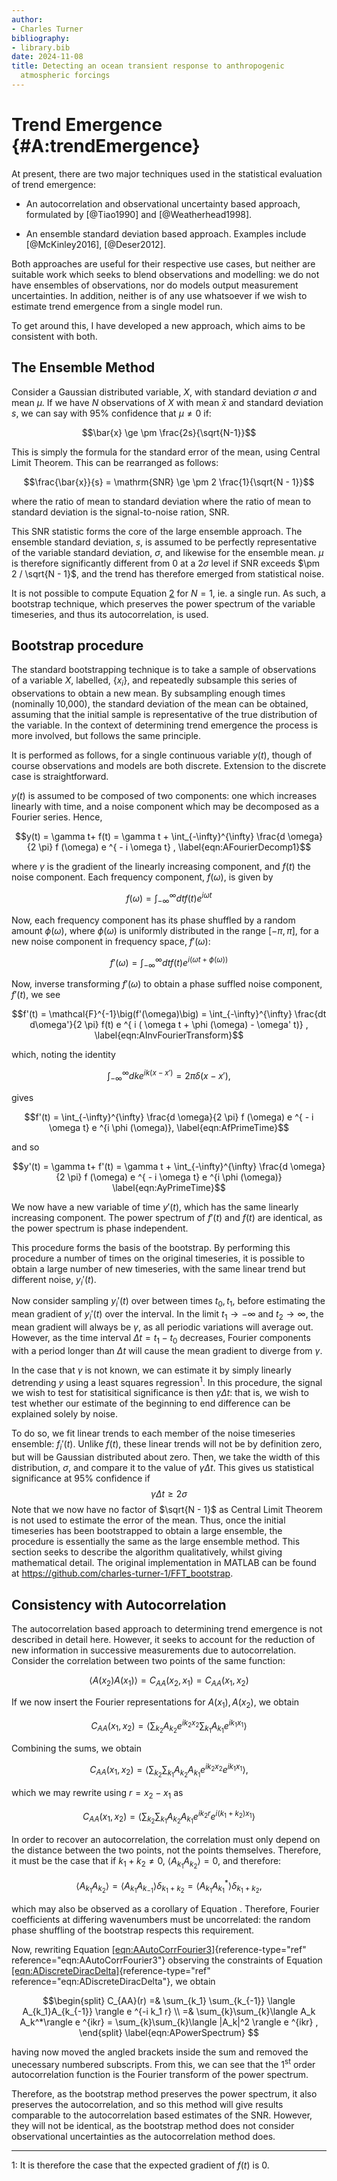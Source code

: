 ```yaml
---
author:
- Charles Turner
bibliography:
- library.bib
date: 2024-11-08
title: Detecting an ocean transient response to anthropogenic
  atmospheric forcings
---
```


# Trend Emergence {#A:trendEmergence}

At present, there are two major techniques used in the statistical
evaluation of trend emergence:

-   An autocorrelation and observational uncertainty based approach,
    formulated by [@Tiao1990] and [@Weatherhead1998].

-   An ensemble standard deviation based approach. Examples include
    [@McKinley2016], [@Deser2012].

Both approaches are useful for their respective use cases, but neither
are suitable work which seeks to blend observations and modelling: we do
not have ensembles of observations, nor do models output measurement
uncertainties. In addition, neither is of any use whatsoever if we wish
to estimate trend emergence from a single model run.

To get around this, I have developed a new approach, which aims to be
consistent with both.

## The Ensemble Method

Consider a Gaussian distributed variable, $X$, with standard deviation
$\sigma$ and mean $\mu$. If we have $N$ observations of $X$ with mean
$\bar{x}$ and standard deviation $s$, we can say with 95% confidence
that $\mu \neq 0$ if: 

$$\bar{x} \ge \pm \frac{2s}{\sqrt{N-1}}$$

 This is simply the formula for the standard
error of the mean, using Central Limit Theorem. This can be rearranged
as follows:

$$\frac{\bar{x}}{s} = \mathrm{SNR} \ge \pm 2 \frac{1}{\sqrt{N - 1}}$$

where the ratio of mean to standard deviation where the ratio of mean to standard deviation
is the signal-to-noise ration, SNR.

This SNR statistic forms the core of the large ensemble approach. The
ensemble standard deviation, $s$, is assumed to be perfectly
representative of the variable standard deviation, $\sigma$, and
likewise for the ensemble mean. $\mu$ is therefore significantly
different from 0 at a $2\sigma$ level if SNR exceeds
$\pm 2 / \sqrt{N - 1}$, and the trend has therefore emerged from
statistical noise.

It is not possible to compute Equation
[2](#eqn-AstdErrSNR) for $N=1$, ie. a single run. As such, a
bootstrap technique, which preserves the power spectrum of the variable
timeseries, and thus its autocorrelation, is used.

## Bootstrap procedure

The standard bootstrapping technique is to take a sample of observations
of a variable $X$, labelled, $\{x_i\}$, and repeatedly subsample this
series of observations to obtain a new mean. By subsampling enough times
(nominally 10,000), the standard deviation of the mean can be obtained,
assuming that the initial sample is representative of the true
distribution of the variable. In the context of determining trend
emergence the process is more involved, but follows the same principle.

It is performed as follows, for a single continuous variable $y(t)$,
though of course observations and models are both discrete. Extension to
the discrete case is straightforward.

$y(t)$ is assumed to be composed of two components: one which increases
linearly with time, and a noise component which may be decomposed as a
Fourier series. Hence,

$$y(t) = \gamma t+ f(t) = \gamma t + \int_{-\infty}^{\infty} \frac{d \omega}{2 \pi} f (\omega) e ^{ - i \omega t} ,
  \label{eqn:AFourierDecomp1}$$ 

where $\gamma$ is the gradient of the linearly increasing component, and $f(t)$ the noise component. Each frequency component, $f(\omega)$, is given by

$$f(\omega) = \int_{-\infty}^{\infty} dt f(t) e ^{i \omega t}
  \label{eqn:AfOmegaDef}$$ 

Now, each frequency component has its phase
shuffled by a random amount $\phi(\omega)$, where $\phi(\omega)$ is
uniformly distributed in the range $[-\pi,\pi]$, for a new noise
component in frequency space, $f'(\omega)$:

$$f'(\omega) = \int_{-\infty}^{\infty} dt f(t) e ^{i(\omega t + \phi (\omega))}
  \label{eqn:AfPrimeOmegaDef}$$ 

Now, inverse transforming $f'(\omega)$ to obtain a phase suffled noise component, $f'(t)$, we see

$$f'(t) = \mathcal{F}^{-1}\big(f'(\omega)\big) = \int_{-\infty}^{\infty} \frac{dt d\omega'}{2 \pi} f(t) e ^{
  i ( \omega t + \phi (\omega) - \omega' t)} ,
  \label{eqn:AInvFourierTransform}$$ 

which, noting the identity

$$\int_{-\infty}^{\infty} dk e ^ {ik ( x - x')} = 2\pi \delta (x - x'),
  \label{eqn:ADiracDeltaIdendity}$$ 

  gives

$$f'(t) = \int_{-\infty}^{\infty} \frac{d \omega}{2 \pi} f (\omega) e ^{ - i \omega t} e ^{i \phi (\omega)},
  \label{eqn:AfPrimeTime}$$ 

  and so

$$y'(t) = \gamma t+ f'(t) = \gamma t + \int_{-\infty}^{\infty} \frac{d \omega}{2 \pi} f (\omega) e ^{ - i \omega t} e ^{i \phi (\omega)}
  \label{eqn:AyPrimeTime}$$ 

We now have a new variable of time $y'(t)$, which has the same linearly increasing component. 
The power spectrum of $f'(t)$ and $f(t)$ are identical, as the power spectrum is phase
independent.

This procedure forms the basis of the bootstrap. By performing this
procedure a number of times on the original timeseries, it is possible
to obtain a large number of new timeseries, with the same linear trend
but different noise, $y_i'(t)$.

Now consider sampling $y_i'(t)$ over between times $t_0,t_1$, before
estimating the mean gradient of $y_i'(t)$ over the interval. In the
limit $t_1 \rightarrow -\infty$ and $t_2 \rightarrow \infty$, the mean
gradient will always be $\gamma$, as all periodic variations will
average out. However, as the time interval $\Delta t = t_1 - t_0$
decreases, Fourier components with a period longer than $\Delta t$ will
cause the mean gradient to diverge from $\gamma$.

In the case that $\gamma$ is not known, we can estimate it by simply
linearly detrending $y$ using a least squares regression<sup>1</sup>. In this
procedure, the signal we wish to test for statisitical significance is
then $\gamma\Delta t$: that is, we wish to test whether our estimate of
the beginning to end difference can be explained solely by noise.

To do so, we fit linear trends to each member of the noise timeseries
ensemble: $f_i'(t)$. Unlike $f(t)$, these linear trends will not be by
definition zero, but will be Gaussian distributed about zero. Then, we
take the width of this distribution, $\sigma$, and compare it to the
value of $\gamma \Delta t$. This gives us statistical significance at
95% confidence if $$\gamma \Delta t \ge 2 \sigma $$ Note that we now have no factor of
$\sqrt{N - 1}$ as Central Limit Theorem is not used to estimate the
error of the mean. Thus, once the initial timeseries has been
bootstrapped to obtain a large ensemble, the procedure is essentially
the same as the large ensemble method. This section seeks to describe
the algorithm qualitatively, whilst giving mathematical detail. The original
implementation in MATLAB can be found at
<https://github.com/charles-turner-1/FFT_bootstrap>.

## Consistency with Autocorrelation

The autocorrelation based approach to determining trend emergence is not
described in detail here. However, it seeks to account for the reduction
of new information in successive measurements due to autocorrelation.
Consider the correlation between two points of the same function:

$$\langle A(x_2)A(x_1)\rangle = C_{AA}(x_2,x_1) = C_{AA}(x_1,x_2)
  \label{eqn:AAutoCorr}$$ 

If we now insert the Fourier representations for $A(x_1),A(x_2)$, we obtain

$$C_{AA}(x_1,x_2) =  \Big\langle \sum_{k_2} A_{k_2} e^{ik_2 x_2 } \sum_{k_1} A_{k_1} e^{ik_1 x_1 }\Big\rangle 
  \label{eqn:AAutoCorrFourier1}$$ 

  Combining the sums, we obtain

$$C_{AA}(x_1,x_2) =  \Big\langle \sum_{k_2} \sum_{k_1} A_{k_2} A_{k_1} e^{ik_2 x_2 }  e^{ik_1 x_1 }\Big\rangle ,
  \label{eqn:AAutoCorrFourier2}$$ 

   which we may rewrite using $r = x_2 - x_1$ as

$$C_{AA}(x_1,x_2) =  \Big\langle \sum_{k_2} \sum_{k_1} A_{k_2} A_{k_1} e^{ik_2r} e^{i(k_1+k_2)x_1}\Big\rangle
  \label{eqn:AAutoCorrFourier3}$$ 

In order to recover an autocorrelation, the correlation must only depend on the distance
between the two points, not the points themselves. Therefore, it must be
the case that if $k_1 +k_2 \neq 0$, $\langle A_{k_1}A_{k_2}\rangle = 0$,
and therefore:

$$\langle A_{k_1}A_{k_2} \rangle = \langle A_{k_1}A_{k_{-1}}\rangle \delta_{k_1 + k_2}=\langle A_{k_1}A^*_{k_{1}}\rangle \delta_{k_1 + k_2},
  \label{eqn:ADiscreteDiracDelta}$$ 

  which may also be observed as a corollary of Equation
[](eqn-diracdelta). Therefore, Fourier coefficients at
differing wavenumbers must be uncorrelated: the random phase shuffling
of the bootstrap respects this requirement.

Now, rewriting Equation
[\[eqn:AAutoCorrFourier3\]](#eqn:AAutoCorrFourier3){reference-type="ref"
reference="eqn:AAutoCorrFourier3"} observing the constraints of Equation
[\[eqn:ADiscreteDiracDelta\]](#eqn:ADiscreteDiracDelta){reference-type="ref"
reference="eqn:ADiscreteDiracDelta"}, we obtain 

$$\begin{split}
  C_{AA}(r) =&  \sum_{k_1} \sum_{k_{-1}} \langle A_{k_1}A_{k_{-1}} \rangle e ^{-i k_1 r} \\
  =& \sum_{k}\sum_{k}\langle A_k A_k^*\rangle e ^{ikr} = \sum_{k}\sum_{k}\langle |A_k|^2  \rangle e ^{ikr} ,
\end{split}
  \label{eqn:APowerSpectrum} $$

having now moved the angled brackets
inside the sum and removed the unecessary numbered subscripts. From
this, we can see that the 1<sup>st</sup> order autocorrelation function is the
Fourier transform of the power spectrum.

Therefore, as the bootstrap method preserves the power spectrum, it also
preserves the autocorrelation, and so this method will give results
comparable to the autocorrelation based estimates of the SNR. However,
they will not be identical, as the bootstrap method does not consider
observational uncertainties as the autocorrelation method does.

___

1: It is therefore the case that the expected gradient of $f(t)$ is 0.

